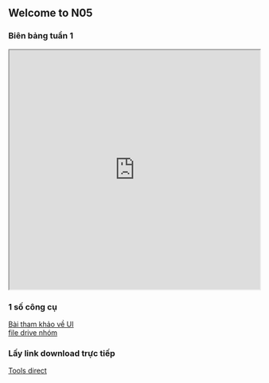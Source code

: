 ## Welcome to N05

### Biên bảng tuần 1  

<iframe src="https://drive.google.com/file/d/1PrspPA1ic6HzIGoUIKDz19YrBj41Pr09/preview" width="100%" height="480" allow="autoplay"></iframe>

### 1 số công cụ
[Bài tham khảo về UI](https://mona.media/thiet-ke-ux-ui/)  
[file drive nhóm](https://drive.google.com/drive/folders/1opWsqdcC0u0JIWPV04p15eFuq5vF0WuD?usp=sharing)

### Lấy link download trực tiếp
[Tools direct](https://sites.google.com/site/gdocs2direct/)

